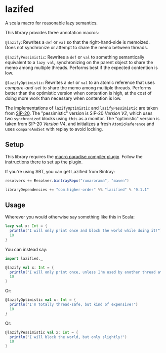 # lazifed

A scala macro for reasonable lazy semantics.

This library provides three annotation macros:

`@lazify`: Rewrites a `def` or `val` so that the right-hand-side is memoized. Does not synchronize or attempt to share the memo between threads.

`@lazifyPessimistic`: Rewrites a `def` or `val` to something semantically equivalent to a `lazy val`, synchronizing on the parent object to share the memo among multiple threads. Performs best if the expected contention is low.

`@lazifyOptimistic`: Rewrites a `def` or `val` to an atomic reference that uses _compare-and-set_ to share the memo among multiple threads. Performs better than the optimistic version when contention is high, at the cost of doing more work than necessary when contention is low.

The implementations of `lazifyOptimistic` and `lazifyPessimistic` are taken from [SIP-20](http://docs.scala-lang.org/sips/pending/improved-lazy-val-initialization.html). The "pessimistic" version is SIP-20 *Version V2*, which uses two `synchronized` blocks using `this` as a monitor. The "optimistic" version is taken from SIP-20 *Version V4*, and initializes a fresh `AtomicReference` and uses `compareAndSet` with replay to avoid locking.

## Setup

This library requires the [macro paradise compiler plugin](http://docs.scala-lang.org/overviews/macros/paradise.html). Follow the instructions there to set up the plugin.

If you're using SBT, you can get Lazified from Bintray: 

``` scala
resolvers += Resolver.bintrayRepo("runarorama", "maven")

libraryDependencies += "com.higher-order" %% "lazified" % "0.1.1"
```

## Usage

Wherever you would otherwise say something like this in Scala:

``` scala
lazy val x: Int = {
  println("I will only print once and block the world while doing it!")
  10
}
```

You can instead say:

``` scala
import lazified._

@lazify val x: Int = {
  println("I will only print once, unless I'm used by another thread at the same time!")
  10
}
```

Or:

``` scala
@lazifyOptimistic val x: Int = {
  println("I'm totally thread-safe, but kind of expensive!")
  10
}
```

Or:

``` scala
@lazifyPessimistic val x: Int = {
  println("I will block the world, but only slightly!")
  10
}
```

